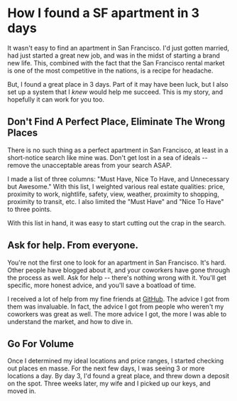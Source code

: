 # How I found a SF apartment in 3 days

It wasn't easy to find an apartment in San Francisco. I'd just gotten
married, had just started a great new job, and was in the midst of
starting a brand new life. This, combined with the fact that the San
Francisco rental market is one of the most competitive in the nations,
is
a recipe for headache.

But, I found a great place in 3 days. Part of it may have been luck, but
I also set up a system that I _knew_ would help me succeed. This is my
story, and hopefully it can work for you too.

## Don't Find A Perfect Place, Eliminate The Wrong Places

There is no such thing as a perfect apartment in San Francisco, at least
in a short-notice search like mine was. Don't get lost in a sea of
ideals -- remove the unacceptable areas from your search ASAP. 

I made a list of three columns: "Must Have, Nice To Have, and
Unnecessary
but Awesome." With this list, I weighted various real estate qualities:
price, proximity to work, nightlife, safety, view, weather, proximity
to shopping, proximity to transit, etc. I also limited the "Must Have" 
and "Nice To Have" to three points. 

With this list in hand, it was easy to start cutting out the crap in the
search. 

## Ask for help. From everyone.

You're not the first one to look for an apartment in San Francisco. It's
hard. Other people have blogged about it, and your coworkers have gone
through the process as well. Ask for help -- there's nothing wrong with
it. You'll get specific, more honest advice, and you'll save a boatload
of time.

I received a lot of help from my fine friends at
[GitHub](github.com). The advice I got from them was invaluable. In
fact, the advice I got from people who weren't my coworkers was great as
well. The more advice I got, the more I was able to understand the
market, and how to dive in.

## Go For Volume

Once I determined my ideal locations and price ranges, I started
checking out places en masse. For the next few days, I was seeing 3 or
more locations a day. By day 3, I'd found a great place, and threw down
a deposit on the spot. Three weeks later, my wife and I picked up our
keys, and moved in.
